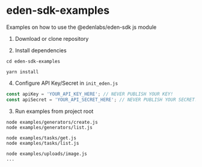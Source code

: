 # eden-sdk-examples
Examples on how to use the @edenlabs/eden-sdk js module

1. Download or clone repository

2. Install dependencies
```
cd eden-sdk-examples

yarn install
```

4. Configure API Key/Secret in `init_eden.js`
```js
const apiKey = 'YOUR_API_KEY_HERE'; // NEVER PUBLISH YOUR KEY!
const apiSecret = 'YOUR_API_SECRET_HERE'; // NEVER PUBLISH YOUR SECRET!
```

3. Run examples from project root
```
node examples/generators/create.js
node examples/generators/list.js

node examples/tasks/get.js
node examples/tasks/list.js

node examples/uploads/image.js
...
```
  
